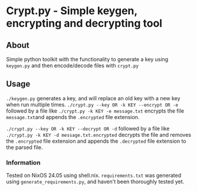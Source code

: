 # Crypt.py - Simple keygen, encrypting and decrypting tool

## About
Simple python toolkit with the functionality to generate a key using ```keygen.py``` and then encode/decode files with ```crypt.py```


## Usage
```./keygen.py``` generates a key, and will replace an old key with a new key when run multiple times.
```./crypt.py --key OR -k KEY --encrypt OR -e``` followed by a file like ```./crypt.py -k KEY -e message.txt``` encrypts the file ```message.txt```and appends the ```.encrypted``` file extension.

```./crypt.py --key OR -k KEY --decrypt OR -d``` followed by a file like ```./crypt.py -k KEY -d message.txt.encrypted``` decrypts the file and removes the ```.encrypted``` file extension and appends the ```.decrypted``` file extension to the parsed file.

### Information
Tested on NixOS 24.05 using shell.nix. 
```requirements.txt``` was generated using ```generate_requirements.py```, and haven't been thoroughly tested yet.

